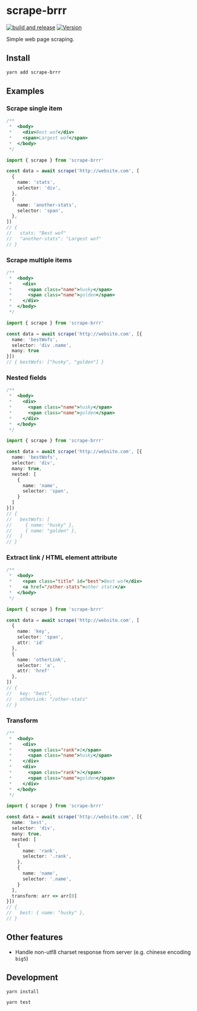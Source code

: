 # scrape-brrr

[![build and release](https://github.com/chauchakching/scrape-brrr/actions/workflows/publish.yml/badge.svg)](https://github.com/chauchakching/scrape-brrr/actions/workflows/publish.yml) [![Version](https://img.shields.io/npm/v/scrape-brrr.svg)](https://www.npmjs.com/package/scrape-brrr) 


Simple web page scraping.

## Install

```bash
yarn add scrape-brrr
```

## Examples

### Scrape single item

```ts
/**
 *  <body>
 *    <div>Best wof</div>
 *    <span>Largest wof</span>
 *  </body> 
 */

import { scrape } from 'scrape-brrr'

const data = await scrape('http://website.com', [
  {
    name: 'stats',
    selector: 'div',
  },
  {
    name: 'another-stats',
    selector: 'span',
  },
])
// { 
//   stats: "Best wof"
//   "another-stats": "Largest wof"
// }
```

### Scrape multiple items

```ts
/**
 *  <body>
 *    <div>
 *      <span class="name">husky</span>
 *      <span class="name">golden</span>
 *    </div>
 *  </body> 
 */

import { scrape } from 'scrape-brrr'

const data = await scrape('http://website.com', [{
  name: 'bestWofs',
  selector: 'div .name',
  many: true
}])
// { bestWofs: ["husky", "golden"] }
```

### Nested fields

```ts
/**
 *  <body>
 *    <div>
 *      <span class="name">husky</span>
 *      <span class="name">golden</span>
 *    </div>
 *  </body> 
 */

import { scrape } from 'scrape-brrr'

const data = await scrape('http://website.com', [{
  name: 'bestWofs',
  selector: 'div',
  many: true,
  nested: [
    {
      name: 'name',
      selector: 'span',
    }
  ]
}])
// { 
//   bestWofs: [
//     { name: "husky" }, 
//     { name: "golden" },
//   ]
// }
```

### Extract link / HTML element attribute

```ts
/**
 *  <body>
 *    <span class="title" id="best">Best wof</div>
 *    <a href="/other-stats">other stats</a>
 *  </body> 
 */

import { scrape } from 'scrape-brrr'

const data = await scrape('http://website.com', [
  {
    name: 'key',
    selector: 'span',
    attr: 'id'
  },
  {
    name: 'otherLink',
    selector: 'a',
    attr: 'href'
  },
])
// { 
//   key: "best",
//   otherLink: "/other-stats"
// }
```

### Transform

```ts
/**
 *  <body>
 *    <div>
 *      <span class="rank">1</span>
 *      <span class="name">husky</span>
 *    </div>
 *    <div>
 *      <span class="rank">2</span>
 *      <span class="name">golden</span>
 *    </div>
 *  </body> 
 */

import { scrape } from 'scrape-brrr'

const data = await scrape('http://website.com', [{
  name: 'best',
  selector: 'div',
  many: true,
  nested: [
    {
      name: 'rank',
      selector: '.rank',
    },
    {
      name: 'name',
      selector: '.name',
    }
  ],
  transform: arr => arr[0]
}])
// { 
//   best: { name: "husky" },
// }
```



## Other features

- Handle non-utf8 charset response from server (e.g. chinese encoding `big5`)

## Development

```bash
yarn install

yarn test
```
